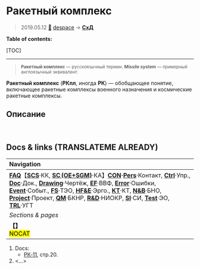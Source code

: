 # Ракетный комплекс
> 2019.05.12 [🚀](../index/index.md) [despace](index.md) → **[СхД](drawing.md)**

**Table of contents:**

[TOC]

---

> <small>**Ракетный комплекс** — русскоязычный термин. **Missile system** — примерный англоязычный эквивалент.</small>

**Ракетный комплекс** (**РКпл**, иногда **РК**) — обобщающее понятие, включающее ракетные комплексы военного назначения и космические ракетные комплексы.



## Описание



<p style="page-break-after:always"> </p>

## Docs & links (TRANSLATEME ALREADY)
|Navigation|
|:-|
|**[FAQ](faq.md)**【**[SCS](scs.md)**·КК, **[SC (OE+SGM)](sc.md)**·КА】**[CON](contact.md)·[Pers](person.md)**·Контакт, **[Ctrl](control.md)**·Упр., **[Doc](doc.md)**·Док., **[Drawing](drawing.md)**·Чертёж, **[EF](ef.md)**·ВВФ, **[Error](error.md)**·Ошибки, **[Event](event.md)**·Событ., **[FS](fs.md)**·ТЭО, **[HF&E](hfe.md)**·Эрго., **[KT](kt.md)**·КТ, **[N&B](nnb.md)**·БНО, **[Project](project.md)**·Проект, **[QM](qm.md)**·БКНР, **[R&D](rnd.md)**·НИОКР, **[SI](si.md)**·СИ, **[Test](test.md)**·ЭО, **[TRL](trl.md)**·УГТ|
|*Sections & pages*|
|**【[](.md)】**<br> <mark>NOCAT</mark>|

   1. Docs:
      - [РК‑11](const_rk.md), стр.20.
   1. <…>
